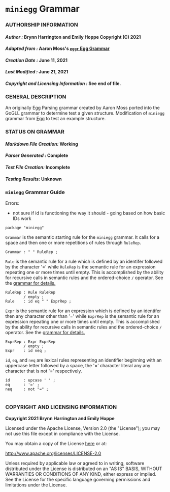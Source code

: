 # **`miniegg` Grammar**
### **AUTHORSHIP INFORMATION**
#### *Author :* Brynn Harrington and Emily Hoppe Copyright (C) 2021
#### *Adapted from :* Aaron Moss's [`eggr` Egg Grammar](https://github.com/bruceiv/egg/blob/deriv/grammars/miniegg.egg)
#### *Creation Date :* June 11, 2021 
#### *Last Modified :* June 21, 2021
#### *Copyright and Licensing Information :* See end of file.

###  **GENERAL DESCRIPTION**
An originally Egg Parsing grammar created by Aaron Moss ported into the GoGLL grammar to determine test a given structure. Modification of `miniegg` grammar from [Egg](https://github.com/bruceiv/egg/blob/deriv/grammars/miniegg.egg) to test an example structure.
### **STATUS ON GRAMMAR**
#### *Markdown File Creation:* Working
#### *Parser Generated :* Complete
#### *Test File Creation:* Incomplete
#### *Testing Results:* Unknown
### **`miniegg` Grammar Guide**
Errors:
- not sure if id is functioning the way it should - going based on how basic IDs work
```
package "miniegg"
```
`Grammar` is the semantic starting rule for the `miniegg` grammar. It calls for a space and then one or more repetitions of rules through `RuleRep`.
```
Grammar : " " RuleRep ;
```
`Rule` is the semantic rule for a rule which is defined by an identifer followed by the character '=' while `RuleRep` is the semantic rule for an expression repeating one or more times until empty. This is accomplished by the ability for recursive calls in semantic rules and the ordered-choice `/` operator. See the [grammar for details.](../../gogll.md)
```
RuleRep : Rule RuleRep
        / empty ;
Rule    : id eq " " ExprRep ;
```
`Expr` is the semantic rule for an expression which is defined by an identifer then any character other than '=' while `ExprRep` is the semantic rule for an expression repeating one or more times until empty. This is accomplished by the ability for recursive calls in semantic rules and the ordered-choice `/` operator. See the [grammar for details.](../../gogll.md)
```
ExprRep : Expr ExprRep
        / empty ;
Expr    : id neq ; 
```
`id`, `eq`, and `neq` are lexical rules representing an identifier beginning with an uppercase letter followed by a space, the '=' character literal any any character that is not '=' respectively. 
```
id      : upcase ' ' ; 
eq      : '=' ; 
neq     : not "=" ;

```
#
### **COPYRIGHT AND LICENSING INFORMATION**
**Copyright 2021 Brynn Harrington and Emily Hoppe**

Licensed under the Apache License, Version 2.0 (the "License"); you may not use this file except in compliance with the License.

You may obtain a copy of the License [here](http://www.apache.org/licenses/LICENSE-2.0) or at:

http://www.apache.org/licenses/LICENSE-2.0

Unless required by applicable law or agreed to in writing, software distributed under the License is distributed on an "AS IS" BASIS, WITHOUT WARRANTIES OR CONDITIONS OF ANY KIND, either express or implied. See the License for the specific language governing permissions and limitations under the License.